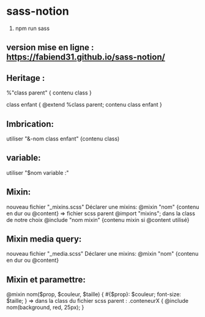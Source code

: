 # sass-notion

1) npm run sass

version mise en ligne : https://fabiend31.github.io/sass-notion/
------------------------
Heritage : 
----------
%"class parent" { contenu class }

class enfant {
@extend %class parent;
contenu class enfant
}

Imbrication: 
------------
utiliser "&-nom class enfant" {contenu class)

variable: 
----------
utiliser "$nom variable :" 

Mixin: 
-----
nouveau fichier "_mixins.scss" 
Déclarer une mixins: @mixin "nom" {contenu en dur ou @content}
=> fichier scss parent 
@import "mixins"; 
dans la class de notre choix @include "nom mixin" {contenu mixin si @content utilisé}

Mixin media query:
------------------
nouveau fichier "_media.scss" 
Déclarer une mixins: @mixin "nom" {contenu en dur ou @content}

Mixin et paramettre:
---------
@mixin nom($prop, $couleur, $taille) {
  #{$prop}: $couleur;
  font-size: $taille;
}
=> dans la class du fichier scss parent : 
.conteneurX {
  @include nom(background, red, 25px);
}
